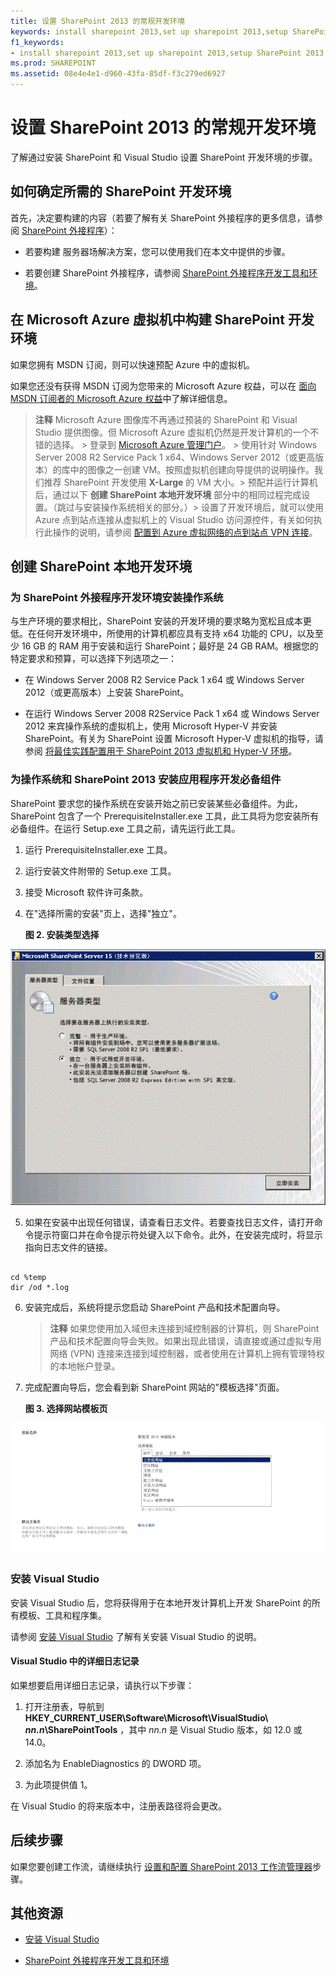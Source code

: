 ```yaml
---
title: 设置 SharePoint 2013 的常规开发环境
keywords: install sharepoint 2013,set up sharepoint 2013,setup SharePoint 2013
f1_keywords:
- install sharepoint 2013,set up sharepoint 2013,setup SharePoint 2013
ms.prod: SHAREPOINT
ms.assetid: 08e4e4e1-d960-43fa-85df-f3c279ed6927
---
```



# 设置 SharePoint 2013 的常规开发环境
了解通过安装 SharePoint 和 Visual Studio 设置 SharePoint 开发环境的步骤。
## 如何确定所需的 SharePoint 开发环境
<a name="SP15_bk_determinedevenv"> </a>

首先，决定要构建的内容（若要了解有关 SharePoint 外接程序的更多信息，请参阅  [SharePoint 外接程序](http://msdn.microsoft.com/library/cd1eda9e-8e54-4223-93a9-a6ea0d18df70%28Office.15%29.aspx)）：
  
    
    

- 若要构建 服务器场解决方案，您可以使用我们在本文中提供的步骤。
    
  
- 若要创建 SharePoint 外接程序，请参阅 [SharePoint 外接程序开发工具和环境](http://msdn.microsoft.com/library/6906eb86-8270-4098-8106-1e8d0d3c212e%28Office.15%29.aspx)。
    
  

## 在 Microsoft Azure 虚拟机中构建 SharePoint 开发环境
<a name="SP15_bk_devenvazure"> </a>

如果您拥有 MSDN 订阅，则可以快速预配 Azure 中的虚拟机。
  
    
    
如果您还没有获得 MSDN 订阅为您带来的 Microsoft Azure 权益，可以在 [面向 MSDN 订阅者的 Microsoft Azure 权益](http://azure.microsoft.com/zh-cn/pricing/member-offers/msdn-benefits/)中了解详细信息。
  
    
    

> **注释**
> Microsoft Azure 图像库不再通过预装的 SharePoint 和 Visual Studio 提供图像。但 Microsoft Azure 虚拟机仍然是开发计算机的一个不错的选择。 > 登录到  [Microsoft Azure 管理门户](https://manage.windowsazure.com)。 > 使用针对 Windows Server 2008 R2 Service Pack 1 x64、Windows Server 2012（或更高版本）的库中的图像之一创建 VM。按照虚拟机创建向导提供的说明操作。我们推荐 SharePoint 开发使用 **X-Large** 的 VM 大小。> 预配并运行计算机后，通过以下 **创建 SharePoint 本地开发环境** 部分中的相同过程完成设置。（跳过与安装操作系统相关的部分。）> 设置了开发环境后，就可以使用 Azure 点到站点连接从虚拟机上的 Visual Studio 访问源控件，有关如何执行此操作的说明，请参阅 [配置到 Azure 虚拟网络的点到站点 VPN 连接](https://azure.microsoft.com/zh-cn/documentation/articles/vpn-gateway-point-to-site-create/)。 
  
    
    


## 创建 SharePoint 本地开发环境
<a name="SP15_bk_devenvazure"> </a>


  
    
    

### 为 SharePoint 外接程序开发环境安装操作系统
<a name="SP15_bk_InstallOS"> </a>

与生产环境的要求相比，SharePoint 安装的开发环境的要求略为宽松且成本更低。在任何开发环境中，所使用的计算机都应具有支持 x64 功能的 CPU，以及至少 16 GB 的 RAM 用于安装和运行 SharePoint；最好是 24 GB RAM。根据您的特定要求和预算，可以选择下列选项之一：
  
    
    

- 在 Windows Server 2008 R2 Service Pack 1 x64 或 Windows Server 2012（或更高版本）上安装 SharePoint。
    
  
- 在运行 Windows Server 2008 R2Service Pack 1 x64 或 Windows Server 2012 来宾操作系统的虚拟机上，使用 Microsoft Hyper-V 并安装 SharePoint。有关为 SharePoint 设置 Microsoft Hyper-V 虚拟机的指导，请参阅 [将最佳实践配置用于 SharePoint 2013 虚拟机和 Hyper-V 环境](http://technet.microsoft.com/zh-cn/library/ff621103%28v=office.15%29.aspx)。
    
  

### 为操作系统和 SharePoint 2013 安装应用程序开发必备组件
<a name="SP15_bk_prereqsOS"> </a>

SharePoint 要求您的操作系统在安装开始之前已安装某些必备组件。为此，SharePoint 包含了一个 PrerequisiteInstaller.exe 工具，此工具将为您安装所有必备组件。在运行 Setup.exe 工具之前，请先运行此工具。
  
    
    

1. 运行 PrerequisiteInstaller.exe 工具。
    
  
2. 运行安装文件附带的 Setup.exe 工具。
    
  
3. 接受 Microsoft 软件许可条款。
    
  
4. 在"选择所需的安装"页上，选择"独立"。
    
   **图 2. 安装类型选择**

  

![SharePoint 2013 安装服务器类型](images/SP15_app_ServerType.gif)
  

  

  
5. 如果在安装中出现任何错误，请查看日志文件。若要查找日志文件，请打开命令提示符窗口并在命令提示符处键入以下命令。此外，在安装完成时，将显示指向日志文件的链接。
    
  ```
  
cd %temp
dir /od *.log
  ```

6. 安装完成后，系统将提示您启动 SharePoint 产品和技术配置向导。
    
    > **注释**
      > 如果您使用加入域但未连接到域控制器的计算机，则 SharePoint 产品和技术配置向导会失败。如果出现此错误，请直接或通过虚拟专用网络 (VPN) 连接来连接到域控制器，或者使用在计算机上拥有管理特权的本地帐户登录。 
7. 完成配置向导后，您会看到新 SharePoint 网站的"模板选择"页面。
    
   **图 3. 选择网站模板页**

  

![SharePoint 2013 网站模板](images/SP15_app_ChooseSiteTemplates.gif)
  

  

  

### 安装 Visual Studio
<a name="SP15_bk_installVS"> </a>

安装 Visual Studio 后，您将获得用于在本地开发计算机上开发 SharePoint 的所有模板、工具和程序集。
  
    
    
请参阅 [安装 Visual Studio](http://msdn.microsoft.com/zh-cn/library/e2h7fzkw.aspx) 了解有关安装 Visual Studio 的说明。
  
    
    

#### Visual Studio 中的详细日志记录

如果想要启用详细日志记录，请执行以下步骤：
  
    
    

1. 打开注册表，导航到 **HKEY_CURRENT_USER\\Software\\Microsoft\\VisualStudio\\ _nn.n_\\SharePointTools** ，其中 _nn.n_ 是 Visual Studio 版本，如 12.0 或 14.0。
    
  
2. 添加名为 EnableDiagnostics 的 DWORD 项。
    
  
3. 为此项提供值 1。
    
  
在 Visual Studio 的将来版本中，注册表路径将会更改。
  
    
    

## 后续步骤
<a name="SP15_bk_devenvazure"> </a>

如果您要创建工作流，请继续执行 [设置和配置 SharePoint 2013 工作流管理器](set-up-and-configure-sharepoint-2013-workflow-manager.md)步骤。
  
    
    

## 其他资源
<a name="SP15_bk_AddlResources"> </a>


-  [安装 Visual Studio](http://msdn.microsoft.com/zh-cn/library/e2h7fzkw.aspx)
    
  
-  [SharePoint 外接程序开发工具和环境](http://msdn.microsoft.com/library/6906eb86-8270-4098-8106-1e8d0d3c212e%28Office.15%29.aspx)
    
  

  
    
    

